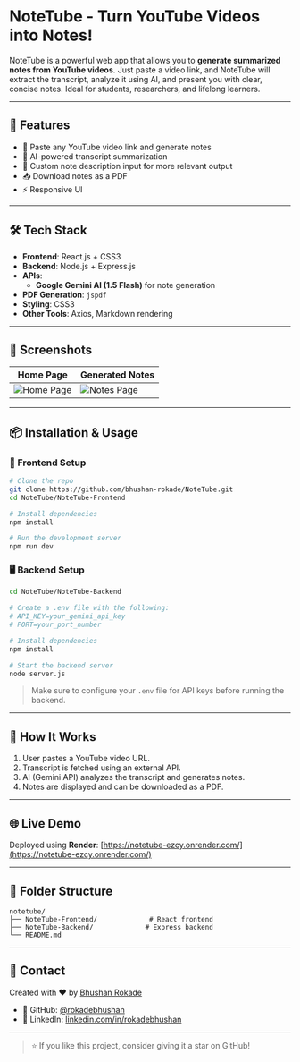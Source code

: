 # NoteTube - Turn YouTube Videos into Notes!

NoteTube is a powerful web app that allows you to **generate summarized notes from YouTube videos**. Just paste a video link, and NoteTube will extract the transcript, analyze it using AI, and present you with clear, concise notes. Ideal for students, researchers, and lifelong learners.

---

## 🚀 Features

- 🔗 Paste any YouTube video link and generate notes
- 🧠 AI-powered transcript summarization
- 📝 Custom note description input for more relevant output
- 📥 Download notes as a PDF
- ⚡ Responsive UI

---

## 🛠️ Tech Stack

- **Frontend**: React.js + CSS3
- **Backend**: Node.js + Express.js
- **APIs**:
  - **Google Gemini AI (1.5 Flash)** for note generation
- **PDF Generation**: `jspdf`
- **Styling**: CSS3
- **Other Tools**: Axios, Markdown rendering

---

## 📸 Screenshots

<!-- Add your actual screenshots in the repo and update the paths below -->

| Home Page | Generated Notes |
|----------|-----------------|
| ![Home Page](./screenshots/home.png) | ![Notes Page](./screenshots/notes.png) |

---

## 📦 Installation & Usage

### 🔧 Frontend Setup

```bash
# Clone the repo
git clone https://github.com/bhushan-rokade/NoteTube.git
cd NoteTube/NoteTube-Frontend

# Install dependencies
npm install

# Run the development server
npm run dev
```

### 🖥 Backend Setup

```bash
cd NoteTube/NoteTube-Backend

# Create a .env file with the following:
# API_KEY=your_gemini_api_key
# PORT=your_port_number

# Install dependencies
npm install

# Start the backend server
node server.js
```

> Make sure to configure your `.env` file for API keys before running the backend.

---

## 🧪 How It Works

1. User pastes a YouTube video URL.
2. Transcript is fetched using an external API.
3. AI (Gemini API) analyzes the transcript and generates notes.
4. Notes are displayed and can be downloaded as a PDF.

---

## 🌐 Live Demo

Deployed using **Render**: [https://notetube-ezcy.onrender.com/](https://notetube-ezcy.onrender.com/)

---

## 📂 Folder Structure

```
notetube/
├── NoteTube-Frontend/             # React frontend
├── NoteTube-Backend/             # Express backend 
└── README.md
```

---

## 📧 Contact

Created with ❤️ by [Bhushan Rokade](mailto:rokadebhushan2005@gmail.com)

- 🐙 GitHub: [@rokadebhushan](https://github.com/rokadebhushan)
- 📱 LinkedIn: [linkedin.com/in/rokadebhushan](https://linkedin.com/in/rokadebhushan)

---

> ⭐ If you like this project, consider giving it a star on GitHub!
